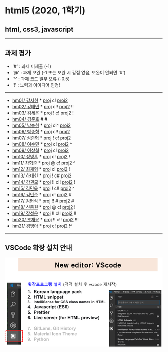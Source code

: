 # html5 (2020, 1학기)
## html, css3, javascript
---
## 과제 평가
- '#' : 과제 미제출 (-1)
- '@' : 과제 보완 (-1 또는 보완 시 감점 없음, 보완이 안되면 '#')
- '^' : 과제 코드 일부 오류 (-0.5)
- '!' : 노력과 아이디어 인정!

***
- [hm01/ 강서현](https://github.com/tjgus226/HM01) * [proj](http://chaos.inje.ac.kr:3030/hm/project/hm01/hm01_rpt01.html) c! [proj2](http://chaos.inje.ac.kr:3030/hm/project2/hm01/hm01_rpt02.html) 
- [hm02/ 강태민](https://github.com/Gangtaemin/hm02) * [proj](http://chaos.inje.ac.kr:3030/hm/project/hm02/hm02_rpt01.html) c!! [proj2](http://chaos.inje.ac.kr:3030/hm/project2/hm02/hm02_rpt02.html) !!
- [hm03/ 김세은](https://github.com/thdnwn/hm03) * [proj](http://chaos.inje.ac.kr:3030/hm/project/hm03/hm03_rpt01.html) ! c! [proj2](http://chaos.inje.ac.kr:3030/hm/project2/hm03/hm03_rpt02.html) !
- [hm04/ 김준호](https://github.com) # #
- [hm05/ 남승현](https://github.com/nam0914/HM05) * [proj](http://chaos.inje.ac.kr:3030/hm/project/hm05/hm05_rpt01.html) c!^ [proj2](http://chaos.inje.ac.kr:3030/hm/project2/hm05/hm05_rpt02.html) 
- [hm06/ 박종혁](https://github.com/Park-Jong-Hyeok/hm06) * [proj](http://chaos.inje.ac.kr:3030/hm/project/hm06/hm06_rpt01.html) c!! [proj2](http://chaos.inje.ac.kr:3030/hm/project2/hm06/hm06_rpt02.html)
- [hm07/ 심준혁](https://github.com/sjh1583/HM07) * [proj](http://chaos.inje.ac.kr:3030/hm/project/hm07/hm07_rpt01.html) ! c! [proj2](http://chaos.inje.ac.kr:3030/hm/project2/hm07/hm07_rpt02.html) 
- [hm08/ 여수민](https://github.com/yeo5578/hm08) * [proj](http://chaos.inje.ac.kr:3030/hm/project/hm08/hm08_rpt01.html) c! [proj2](http://chaos.inje.ac.kr:3030/hm/project2/hm08/hm08_rpt02.html) ^
- [hm09/ 이상혁](https://github.com/bsang50005/hm09) * [proj](http://chaos.inje.ac.kr:3030/hm/project/hm09/hm09_rpt01.html) c! [proj2](http://chaos.inje.ac.kr:3030/hm/project2/hm09/hm09_rpt02.html)
- [hm10/ 정영훈](https://github.com/jyhoon519/HM10) * [proj](http://chaos.inje.ac.kr:3030/hm/project/hm10/hm10_rpt01.html) c! [proj2](http://chaos.inje.ac.kr:3030/hm/project2/hm10/hm10_rpt02.html) !
- [hm11/ 차혁준](https://github.com/chahyeokjun/HM11) * [proj](http://chaos.inje.ac.kr:3030/hm/project/hm11/hm11_rpt01.html) @ c! [proj2](http://chaos.inje.ac.kr:3030/hm/project2/hm11/hm11_rpt02.html) ^
- [hm12/ 최재형](https://github.com/june6297/hm12) * [proj](http://chaos.inje.ac.kr:3030/hm/project/hm12/hm12_rpt01.html) c! [proj2](http://chaos.inje.ac.kr:3030/hm/project2/hm12/hm12_rpt02.html) !
- [hm13/ 하태헌](https://github.com/rnfrnfdl34/hm13) * [proj](http://chaos.inje.ac.kr:3030/hm/project/hm13/hm13_rpt01.html) ! c# [proj2](http://chaos.inje.ac.kr:3030/hm/project2/hm13/hm13_rpt02.html)
- [hm14/ 강권모](https://github.com/20161490/hm14) * [proj](http://chaos.inje.ac.kr:3030/hm/project/hm14/hm14_rpt01.html) !! c!! [proj2](http://chaos.inje.ac.kr:3030/hm/project2/hm14/hm14_rpt02.html) !
- [hm15/ 김민욱](https://github.com/poviea/hm15) * [proj](http://chaos.inje.ac.kr:3030/hm/project/hm15/hm15_rpt01.html) ! c!! [proj2](http://chaos.inje.ac.kr:3030/hm/project2/hm15/hm15_rpt02.html) ^
- [hm16/ 김민준](https://github.com/kaf829/hm16) * [proj](http://chaos.inje.ac.kr:3030/hm/project/hm16/hm16_rpt01.html) c! [proj2](http://chaos.inje.ac.kr:3030/hm/project2/hm16/hm16_rpt02.html) #
- [hm17/ 김현식](https://github.com/Khs98/HM17) * [proj](http://chaos.inje.ac.kr:3030/hm/project/hm17/hm17_rpt01.html) !! # [proj2](http://chaos.inje.ac.kr:3030/hm/project2/hm17/hm17_rpt02.html) #
- [hm18/ 신종원](https://github.com/jonogo/HM18) * [proj](http://chaos.inje.ac.kr:3030/hm/project/hm18/hm18_rpt01.html) @ c! [proj2](http://chaos.inje.ac.kr:3030/hm/project2/hm18/hm18_rpt02.html) !
- [hm19/ 장성운](https://github.com/SungUnJang/hm19) * [proj](http://chaos.inje.ac.kr:3030/hm/project/hm19/hm19_rpt01.html) !! c!! [proj2](http://chaos.inje.ac.kr:3030/hm/project2/hm19/hm19_rpt02.html) !!
- [hm20/ 조재윤](https://github.com/black98520/hm20) * [proj](http://chaos.inje.ac.kr:3030/hm/project/hm20/hm20_rpt01.html) !! c!! [proj2](http://chaos.inje.ac.kr:3030/hm/project2/hm20/hm20_rpt02.html) !!!
- [hm21/ 경명아](https://github.com/html21/hm21) * [proj](http://chaos.inje.ac.kr:3030/hm/project/hm21/hm21_rpt01.html) c! [proj2](http://chaos.inje.ac.kr:3030/hm/project2/hm21/hm21_rpt02.html) !^

***
## VSCode 확장 설치 안내

![VSCode 확장 설치 안내](https://github.com/Redwoods/html5/blob/master/vscode_extensions.png)


